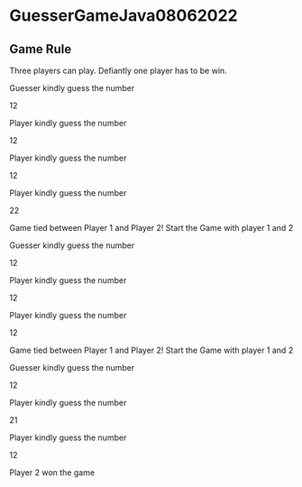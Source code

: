 # GuesserGameJava08062022
Game Rule 
----------------
Three players can play.
Defiantly one player has to be win. 


Guesser kindly guess the number 

12

Player kindly guess the number

12

Player kindly guess the number

12

Player kindly guess the number

22

Game tied between Player 1 and Player 2! Start the Game with player 1 and 2

Guesser kindly guess the number

12

Player kindly guess the number

12

Player kindly guess the number

12

Game tied between Player 1 and Player 2! Start the Game with player 1 and 2

Guesser kindly guess the number

12

Player kindly guess the number

21

Player kindly guess the number

12

Player 2 won the game
